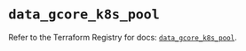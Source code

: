 # `data_gcore_k8s_pool`

Refer to the Terraform Registry for docs: [`data_gcore_k8s_pool`](https://registry.terraform.io/providers/g-core/gcorelabs/0.3.63/docs/data-sources/gcore_k8s_pool).
